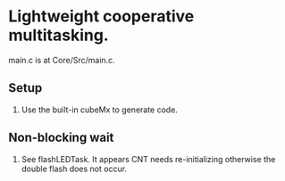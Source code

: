 # Lightweight cooperative multitasking.

main.c is at Core/Src/main.c.

## Setup
1. Use the built-in cubeMx to generate code.

## Non-blocking wait
1. See flashLEDTask. It appears CNT
 needs re-initializing otherwise the double
 flash does not occur.
